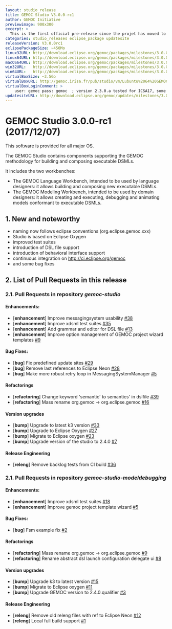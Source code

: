 ```yaml
---
layout: studio_release
title: GEMOC Studio V3.0.0-rc1
author: GEMOC Initiative
previewimage: 900x300
excerpt: >
  This is the first official pre-release since the projet has moved to Eclipse organization.
categories: studio_releases eclipse_package updatesite
releaseVersion: V3.0.0rc1
eclipsePackageSize: ~450Mo
linux32URL: http://download.eclipse.org/gemoc/packages/milestones/3.0.0-rc1/gemoc_studio-linux.gtk.x86.zip
linux64URL: http://download.eclipse.org/gemoc/packages/milestones/3.0.0-rc1/gemoc_studio-linux.gtk.x86_64.zip
macOS64URL: http://download.eclipse.org/gemoc/packages/milestones/3.0.0-rc1/gemoc_studio-macosx.cocoa.x86_64.zip
win32URL:   http://download.eclipse.org/gemoc/packages/milestones/3.0.0-rc1/gemoc_studio-win32.win32.x86.zip
win64URL:   http://download.eclipse.org/gemoc/packages/milestones/3.0.0-rc1/gemoc_studio-win32.win32.x86_64.zip
virtualBoxSize: ~3.5Go 
virtualBoxURL: http://gemoc.irisa.fr/pub/studio/vm/Lubuntu%2064%20GEMOC%202.3.0.a.ova
virtualBoxLoginComment: >
    user: gemoc pass: gemoc  ; version 2.3.0.a tested for ICSA17, some samples haven't been rechecked.
updatesiteURL: http://download.eclipse.org/gemoc/updates/milestones/3.0.0-rc1
---
```


# GEMOC Studio 3.0.0-rc1 (2017/12/07)

This software is provided for all major OS.

The GEMOC Studio contains components supporting the GEMOC methodology for building and composing executable DSMLs.

It includes the two workbenches:

  * The GEMOC Language Workbench, intended to be used by language designers: it allows building and composing new executable DSMLs.
  * The GEMOC Modeling Workbench, intended to be used by domain designers: it allows creating and executing, debugging and animating models conformant to executable DSMLs.

## 1. New and noteworthy

- naming now follows eclipse conventions (org.eclipse.gemoc.xxx) 
- Studio is based on Eclipse Oxygen 
- improved test suites 
- introduction of DSL file support
- introduction of behavioral interface support 
- continuous integration on http://ci.eclipse.org/gemoc
- and some bug fixes 

## 2. List of Pull Requests in this release

### 2.1. Pull Requests in repository *gemoc-studio*

#### Enhancements:

- [**enhancement**] Improve messagingsystem usability [#38](https://github.com/eclipse/gemoc-studio/pull/38)
- [**enhancement**] Improve xdsml test suites [#35](https://github.com/eclipse/gemoc-studio/pull/35)
- [**enhancement**] Add grammar and editor for DSL file [#13](https://github.com/eclipse/gemoc-studio/pull/13)
- [**enhancement**] Improve option management of GEMOC project wizard templates [#9](https://github.com/eclipse/gemoc-studio/pull/9)

#### Bug Fixes:

- [**bug**] Fix predefined update sites [#29](https://github.com/eclipse/gemoc-studio/pull/29)
- [**bug**] Remove last references to Eclipse Neon [#28](https://github.com/eclipse/gemoc-studio/pull/28)
- [**bug**] Make more robust retry loop in MessagingSystemManager [#5](https://github.com/eclipse/gemoc-studio/pull/5)

#### Refactorings

- [**refactoring**] Change keyword 'semantic' to semantics' in dslfile [#39](https://github.com/eclipse/gemoc-studio/pull/39)
- [**refactoring**] Mass rename org.gemoc -> org.eclipse.gemoc [#16](https://github.com/eclipse/gemoc-studio/pull/16)

#### Version upgrades

- [**bump**] Upgrade to latest k3 version [#33](https://github.com/eclipse/gemoc-studio/pull/33)
- [**bump**] Upgrade to Eclipse Oxygen [#27](https://github.com/eclipse/gemoc-studio/pull/27)
- [**bump**] Migrate to Eclipse oxygen [#23](https://github.com/eclipse/gemoc-studio/pull/23)
- [**bump**] Upgrade version of the studio to 2.4.0 [#7](https://github.com/eclipse/gemoc-studio/pull/7)

#### Release Engineering

- [**releng**] Remove backlog tests from CI build [#36](https://github.com/eclipse/gemoc-studio/pull/36)

### 2.1. Pull Requests in repository *gemoc-studio-modeldebugging*

#### Enhancements:

- [**enhancement**] Improve xdsml test suites [#18](https://github.com/eclipse/gemoc-studio-modeldebugging/pull/18)
- [**enhancement**] Improve gemoc project template wizard [#5](https://github.com/eclipse/gemoc-studio-modeldebugging/pull/5)

#### Bug Fixes:

- [**bug**] Fsm example fix [#2](https://github.com/eclipse/gemoc-studio-modeldebugging/pull/2)

#### Refactorings

- [**refactoring**] Mass rename org.gemoc -> org.eclipse.gemoc [#9](https://github.com/eclipse/gemoc-studio-modeldebugging/pull/9)
- [**refactoring**] Rename abstract dsl launch configuration delegate ui [#8](https://github.com/eclipse/gemoc-studio-modeldebugging/pull/8)

#### Version upgrades

- [**bump**] Upgrade k3 to latest version [#15](https://github.com/eclipse/gemoc-studio-modeldebugging/pull/15)
- [**bump**] Migrate to Eclipse oxygen [#11](https://github.com/eclipse/gemoc-studio-modeldebugging/pull/11)
- [**bump**] Upgrade GEMOC version to 2.4.0.qualifier [#3](https://github.com/eclipse/gemoc-studio-modeldebugging/pull/3)

#### Release Engineering

- [**releng**] Remove old releng files with ref to Eclipse Neon [#12](https://github.com/eclipse/gemoc-studio-modeldebugging/pull/12)
- [**releng**] Local full build support [#1](https://github.com/eclipse/gemoc-studio-modeldebugging/pull/1)